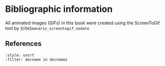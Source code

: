 # Bibliographic information

All animated images (GIFs) in this book were created using the ScreenToGif tool by {cite}`manarin_screentogif_nodate`

## References

```{bibliography} ../bib-util/references.bib
:style: unsrt
:filter: docname in docnames
```
